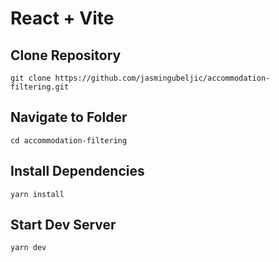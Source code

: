 # React + Vite

## Clone Repository

```
git clone https://github.com/jasmingubeljic/accommodation-filtering.git

```

## Navigate to Folder

```
cd accommodation-filtering

```

## Install Dependencies

```
yarn install

```

## Start Dev Server

```
yarn dev

```
